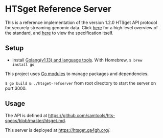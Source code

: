 # HTSget Reference Server
This is a reference implementation of the version 1.2.0 HTSget API protocol for securely streaming genomic data. Click [here](https://academic.oup.com/bioinformatics/article/35/1/119/5040320) for a high level overview of the standard, and [here](https://github.com/samtools/hts-specs/blob/master/htsget.md) to view the specification itself. 

## Setup
- Install [Golang(v1.13) and language tools](https://golang.org/dl/). With Homebrew, `$ brew install go`

This project uses [Go modules](https://blog.golang.org/using-go-modules) to manage packages and dependencies.

`$ go build & ./htsget-refserver` from root directory to start the server on port 3000.

## Usage
The API is defined at https://github.com/samtools/hts-specs/blob/master/htsget.md. 

This server is deployed at https://htsget.ga4gh.org/.

